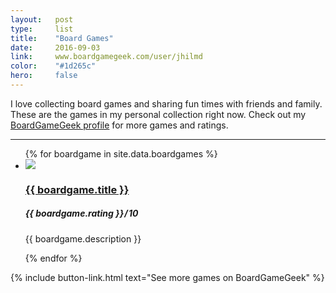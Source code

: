 ```yaml
---
layout:   post
type:     list
title:    "Board Games"
date:     2016-09-03
link:     www.boardgamegeek.com/user/jhilmd
color:    "#1d265c"
hero:     false
---
```


I love collecting board games and sharing fun times with friends and family. These are the games in my personal collection right now. Check out my [BoardGameGeek profile](https://www.boardgamegeek.com/user/jhilmd) for more games and ratings.

---

<ul class="list article-list list-photo list-photo-big list-numbered">
{% for boardgame in site.data.boardgames %}
  <li class="list-item">
    <div class="list-row">
      <a href="{{ boardgame.link }}">
        <img src="/img/board-games/{{ boardgame.title | slugify }}.jpg" class="list-image">
      </a>
      <a href="{{ boardgame.link }}">
        <h3 class="list-title">{{ boardgame.title }}</h3>
      </a>
      <h5 class="list-detail"><em>{{ boardgame.rating }}</em>&#8202;/&#8202;10</h5>
    </div>
    <p>{{ boardgame.description }}</p>
  </li>
{% endfor %}
</ul>

{% include button-link.html text="See more games on BoardGameGeek" %}
